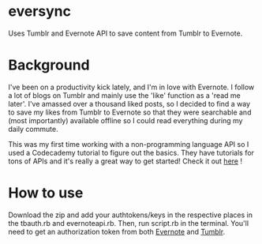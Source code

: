 # eversync
Uses Tumblr and Evernote API to save content from Tumblr to Evernote. 

# Background
I've been on a productivity kick lately, and I'm in love with Evernote. I follow a lot of blogs on Tumblr and mainly use the 'like' function as a 'read me later'. I've amassed over a thousand liked posts, so I decided to find a way to save my likes from Tumblr to Evernote so that they were searchable and (most importantly) available offline so I could read everything during my daily commute. 

This was my first time working with a non-programming language API so I used a Codecademy tutorial to figure out the basics. They have tutorials for tons of APIs and it's really a great way to get started! Check it out [here](https://www.codecademy.com/apis) ! 

# How to use
Download the zip and add your authtokens/keys in the respective places in the tbauth.rb and evernoteapi.rb. Then, run script.rb in the terminal. You'll need to get an authorization token from both [Evernote](https://dev.evernote.com/doc/articles/dev_tokens.php) and [Tumblr](https://www.tumblr.com/oauth/apps). 



